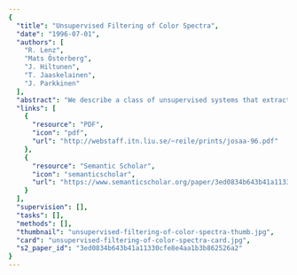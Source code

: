 ```yaml
---
{
  "title": "Unsupervised Filtering of Color Spectra",
  "date": "1996-07-01",
  "authors": [
    "R. Lenz",
    "Mats Österberg",
    "J. Hiltunen",
    "T. Jaaskelainen",
    "J. Parkkinen"
  ],
  "abstract": "We describe a class of unsupervised systems that extract features from databases of reflectance spectra that sample color space in a way that reflects the properties of human color perception. The systems find the internal weight coefficients by optimizing an energy function. We describe several energy functions based on second- and fourth-order statistical moments of the computed output values. We also investigate the effects of imposing boundary conditions on the filter coefficients and the performance of the resulting systems for the databases with the reflectance spectra. The experiments show that the weight matrix for one of the systems is very similar to the eigenvector system, whereas the second type of system tries to rotate the eigenvector system in such a way that the resulting filters partition the spectrum into different bands. We also show how the system can be forced to use weight vectors with positive coefficients. Systems consisting of positive weight vectors are then approximated with Gaussian quadrature methods. In the experimental part of the paper we investigate the properties of three databases consisting of reflectance spectra. We compare the statistical structure of the different databases and investigate how these systems can be used to explore the structure of the space of reflectance spectra.",
  "links": [
    {
      "resource": "PDF",
      "icon": "pdf",
      "url": "http://webstaff.itn.liu.se/~reile/prints/josaa-96.pdf"
    },
    {
      "resource": "Semantic Scholar",
      "icon": "semanticscholar",
      "url": "https://www.semanticscholar.org/paper/3ed0834b643b41a11330cfe8e4aa1b3b862526a2"
    }
  ],
  "supervision": [],
  "tasks": [],
  "methods": [],
  "thumbnail": "unsupervised-filtering-of-color-spectra-thumb.jpg",
  "card": "unsupervised-filtering-of-color-spectra-card.jpg",
  "s2_paper_id": "3ed0834b643b41a11330cfe8e4aa1b3b862526a2"
}
---
```


